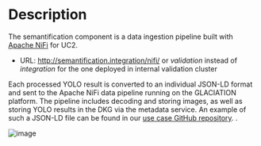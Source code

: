 # Description
The semantification component is a data ingestion pipeline built with [Apache NiFi](https://archive.apache.org/dist/nifi/1.12.1/) for UC2. 
* URL: http://semantification.integration/nifi/ or *validation* instead of *integration* for the one deployed in internal validation cluster

Each processed YOLO result is converted to an individual JSON-LD format and sent
to the Apache NiFi data pipeline running on the GLACIATION platform. The pipeline
includes decoding and storing images, as well as storing YOLO results in the DKG via
the metadata service. An example of such a JSON-LD file can be found in our [use
case GitHub repository](https://github.com/glaciation-heu/DELL-UC).
.

![image](https://github.com/user-attachments/assets/70eed011-78da-4e90-aaeb-88a1c2962027)



